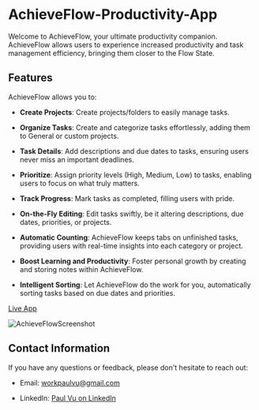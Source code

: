 # AchieveFlow-Productivity-App

Welcome to AchieveFlow, your ultimate productivity companion. AchieveFlow allows users to experience increased productivity and task management efficiency, bringing them closer to the Flow State.

## Features

AchieveFlow allows you to:

- **Create Projects**: Create projects/folders to easily manage tasks.
  
- **Organize Tasks**: Create and categorize tasks effortlessly, adding them to General or custom projects.
  
- **Task Details**: Add descriptions and due dates to tasks, ensuring users never miss an important deadlines.
  
- **Prioritize**: Assign priority levels (High, Medium, Low) to tasks, enabling users to focus on what truly matters.
  
- **Track Progress**: Mark tasks as completed, filling users with pride.
  
- **On-the-Fly Editing**: Edit tasks swiftly, be it altering descriptions, due dates, priorities, or projects.
  
- **Automatic Counting**: AchieveFlow keeps tabs on unfinished tasks, providing users with real-time insights into each category or project.
  
- **Boost Learning and Productivity**: Foster personal growth by creating and storing notes within AchieveFlow.
  
- **Intelligent Sorting**: Let AchieveFlow do the work for you, automatically sorting tasks based on due dates and priorities.

  
[Live App](https://paulvu2023.github.io/AchieveFlow-Productivity-App/)

![AchieveFlowScreenshot](https://github.com/paulvu2023/AchieveFlow-Productivity-App/assets/118864214/5d3c4fe7-5376-46cd-a326-7b18f535b96a)

## Contact Information

If you have any questions or feedback, please don't hesitate to reach out:

- Email: [workpaulvu@gmail.com](mailto:workpaulvu@gmail.com)
  
- LinkedIn: [Paul Vu on LinkedIn](https://www.linkedin.com/in/paul-vu-business)
